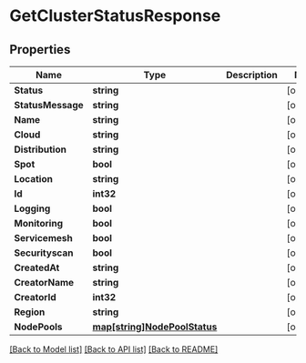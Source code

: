 # GetClusterStatusResponse

## Properties
Name | Type | Description | Notes
------------ | ------------- | ------------- | -------------
**Status** | **string** |  | [optional] 
**StatusMessage** | **string** |  | [optional] 
**Name** | **string** |  | [optional] 
**Cloud** | **string** |  | [optional] 
**Distribution** | **string** |  | [optional] 
**Spot** | **bool** |  | [optional] 
**Location** | **string** |  | [optional] 
**Id** | **int32** |  | [optional] 
**Logging** | **bool** |  | [optional] 
**Monitoring** | **bool** |  | [optional] 
**Servicemesh** | **bool** |  | [optional] 
**Securityscan** | **bool** |  | [optional] 
**CreatedAt** | **string** |  | [optional] 
**CreatorName** | **string** |  | [optional] 
**CreatorId** | **int32** |  | [optional] 
**Region** | **string** |  | [optional] 
**NodePools** | [**map[string]NodePoolStatus**](NodePoolStatus.md) |  | [optional] 

[[Back to Model list]](../README.md#documentation-for-models) [[Back to API list]](../README.md#documentation-for-api-endpoints) [[Back to README]](../README.md)


